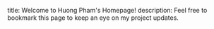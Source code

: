 title: Welcome to Huong Pham's Homepage!
description: Feel free to bookmark this page to keep an eye on my project updates. 


